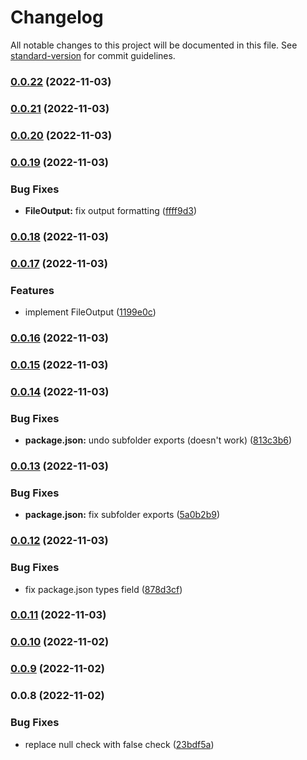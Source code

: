 # Changelog

All notable changes to this project will be documented in this file. See [standard-version](https://github.com/conventional-changelog/standard-version) for commit guidelines.

### [0.0.22](https://github.com/gustavotoyota/unilogr/compare/v0.0.21...v0.0.22) (2022-11-03)

### [0.0.21](https://github.com/gustavotoyota/unilogr/compare/v0.0.20...v0.0.21) (2022-11-03)

### [0.0.20](https://github.com/gustavotoyota/unilogr/compare/v0.0.19...v0.0.20) (2022-11-03)

### [0.0.19](https://github.com/gustavotoyota/unilogr/compare/v0.0.18...v0.0.19) (2022-11-03)


### Bug Fixes

* **FileOutput:** fix output formatting ([ffff9d3](https://github.com/gustavotoyota/unilogr/commit/ffff9d39ab962d5105f38703635aff4bff942fd4))

### [0.0.18](https://github.com/gustavotoyota/unilogr/compare/v0.0.17...v0.0.18) (2022-11-03)

### [0.0.17](https://github.com/gustavotoyota/unilogr/compare/v0.0.16...v0.0.17) (2022-11-03)


### Features

* implement FileOutput ([1199e0c](https://github.com/gustavotoyota/unilogr/commit/1199e0cc98bccf1162f7abf886f592bf995a9314))

### [0.0.16](https://github.com/gustavotoyota/unilogr/compare/v0.0.15...v0.0.16) (2022-11-03)

### [0.0.15](https://github.com/gustavotoyota/unilogr/compare/v0.0.14...v0.0.15) (2022-11-03)

### [0.0.14](https://github.com/gustavotoyota/unilogr/compare/v0.0.13...v0.0.14) (2022-11-03)


### Bug Fixes

* **package.json:** undo subfolder exports (doesn't work) ([813c3b6](https://github.com/gustavotoyota/unilogr/commit/813c3b64b9b400815305a696e6029ffad52bea3d))

### [0.0.13](https://github.com/gustavotoyota/unilogr/compare/v0.0.12...v0.0.13) (2022-11-03)


### Bug Fixes

* **package.json:** fix subfolder exports ([5a0b2b9](https://github.com/gustavotoyota/unilogr/commit/5a0b2b95341bbd75ae2f691a0b20dbd05172d274))

### [0.0.12](https://github.com/gustavotoyota/unilogr/compare/v0.0.11...v0.0.12) (2022-11-03)


### Bug Fixes

* fix package.json types field ([878d3cf](https://github.com/gustavotoyota/unilogr/commit/878d3cf95416856a926ff3d915df39b11f1442f2))

### [0.0.11](https://github.com/gustavotoyota/unilogr/compare/v0.0.10...v0.0.11) (2022-11-03)

### [0.0.10](https://github.com/gustavotoyota/unilogr/compare/v0.0.9...v0.0.10) (2022-11-02)

### [0.0.9](https://github.com/gustavotoyota/unilogr/compare/v0.0.8...v0.0.9) (2022-11-02)

### 0.0.8 (2022-11-02)


### Bug Fixes

* replace null check with false check ([23bdf5a](https://github.com/gustavotoyota/unilogr/commit/23bdf5ad0063cc917a9599bf98f99395e12bea95))
